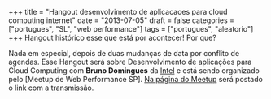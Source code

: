 +++
title = "Hangout desenvolvimento de aplicacaoes para cloud computing internet"
date = "2013-07-05"
draft = false
categories = ["portugues", "SL", "web performance"]
tags = ["portugues", "aleatorio"]
+++
Hangout histórico esse que está por acontecer! Por que?

Nada em especial, depois de duas mudanças de data por conflito de
agendas. Esse Hangout será sobre Desenvolvimento de aplicações para
Cloud Computing com **Bruno Domingues** da [Intel](http://www.intel.com)
e está sendo organizado pelo [Meetup de Web Performance SP]. [Na página
do Meetup](http://www.meetup.com/Web-Performance-SP/events/127187012/)
será postado o link com a transmissão.
